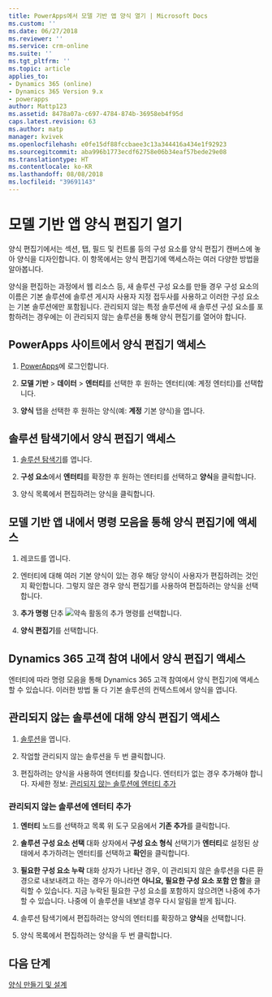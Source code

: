```yaml
---
title: PowerApps에서 모델 기반 앱 양식 열기 | Microsoft Docs
ms.custom: ''
ms.date: 06/27/2018
ms.reviewer: ''
ms.service: crm-online
ms.suite: ''
ms.tgt_pltfrm: ''
ms.topic: article
applies_to:
- Dynamics 365 (online)
- Dynamics 365 Version 9.x
- powerapps
author: Mattp123
ms.assetid: 8478a07a-c697-4784-874b-36958eb4f95d
caps.latest.revision: 63
ms.author: matp
manager: kvivek
ms.openlocfilehash: e0fe15df88fccbaee3c13a344416a434e1f92923
ms.sourcegitcommit: aba996b1773ecdf62758e06b34eaf57bede29e08
ms.translationtype: HT
ms.contentlocale: ko-KR
ms.lasthandoff: 08/08/2018
ms.locfileid: "39691143"
---
```

# <a name="open-the-model-driven-app-form-editor"></a>모델 기반 앱 양식 편집기 열기 
양식 편집기에서는 섹션, 탭, 필드 및 컨트롤 등의 구성 요소를 양식 편집기 캔버스에 놓아 양식을 디자인합니다. 이 항목에서는 양식 편집기에 액세스하는 여러 다양한 방법을 알아봅니다.
 
양식을 편집하는 과정에서 웹 리소스 등, 새 솔루션 구성 요소를 만들 경우 구성 요소의 이름은 기본 솔루션에 솔루션 게시자 사용자 지정 접두사를 사용하고 이러한 구성 요소는 기본 솔루션에만 포함됩니다. 관리되지 않는 특정 솔루션에 새 솔루션 구성 요소를 포함하려는 경우에는 이 관리되지 않는 솔루션을 통해 양식 편집기를 열어야 합니다.  

## <a name="access-the-form-editor-from-the-powerapps-site"></a>PowerApps 사이트에서 양식 편집기 액세스

1. [PowerApps](https://web.powerapps.com/)에 로그인합니다. 

2. **모델 기반** > **데이터** > **엔터티**를 선택한 후 원하는 엔터티(예: 계정 엔터티)를 선택합니다. 

3. **양식** 탭을 선택한 후 원하는 양식(예: **계정** 기본 양식)을 엽니다.

## <a name="access-the-form-editor-from-solution-explorer"></a>솔루션 탐색기에서 양식 편집기 액세스
  
1.  [솔루션 탐색기](advanced-navigation.md#solution-explorer)를 엽니다.
  
2.  **구성 요소**에서 **엔터티**를 확장한 후 원하는 엔터티를 선택하고 **양식**을 클릭합니다.  
  
3.  양식 목록에서 편집하려는 양식을 클릭합니다.  
  

## <a name="access-the-form-editor-through-the-command-bar-within-a-model-driven-app"></a>모델 기반 앱 내에서 명령 모음을 통해 양식 편집기에 액세스 
  
1.  레코드를 엽니다.  
  
2.  엔터티에 대해 여러 기본 양식이 있는 경우 해당 양식이 사용자가 편집하려는 것인지 확인합니다. 그렇지 않은 경우 양식 편집기를 사용하여 편집하려는 양식을 선택합니다.  
  
3.  **추가 명령** 단추 ![약속 활동의 추가 명령](media/more-commands.gif "약속 활동의 추가 명령 단추")를 선택합니다.  
  
4.  **양식 편집기**를 선택합니다.  

## <a name="access-the-form-editor-from-within-dynamics-365-customer-engagement"></a>Dynamics 365 고객 참여 내에서 양식 편집기 액세스
  
 엔터티에 따라 명령 모음을 통해 Dynamics 365 고객 참여에서 양식 편집기에 액세스할 수 있습니다. 이러한 방법 둘 다 기본 솔루션의 컨텍스트에서 양식을 엽니다. 

## <a name="access-the-form-editor-for-an-unmanaged-solution"></a>관리되지 않는 솔루션에 대해 양식 편집기 액세스  
  
1.  [솔루션](advanced-navigation.md#solutions)을 엽니다.  
  
2.  작업할 관리되지 않는 솔루션을 두 번 클릭합니다.  
  
3.  편집하려는 양식을 사용하여 엔터티를 찾습니다. 엔터티가 없는 경우 추가해야 합니다. 자세한 정보: [관리되지 않는 솔루션에 엔터티 추가](#add-an-entity-to-an-unmanaged-solution) 
  
### <a name="add-an-entity-to-an-unmanaged-solution"></a>관리되지 않는 솔루션에 엔터티 추가  
  
1.  **엔터티** 노드를 선택하고 목록 위 도구 모음에서 **기존 추가**를 클릭합니다.  
  
2.  **솔루션 구성 요소 선택** 대화 상자에서 **구성 요소 형식** 선택기가 **엔터티**로 설정된 상태에서 추가하려는 엔터티를 선택하고 **확인**을 클릭합니다.  
  
3.  **필요한 구성 요소 누락** 대화 상자가 나타난 경우, 이 관리되지 않은 솔루션을 다른 환경으로 내보내려고 하는 경우가 아니라면 **아니요, 필요한 구성 요소 포함 안 함**을 클릭할 수 있습니다. 지금 누락된 필요한 구성 요소를 포함하지 않으려면 나중에 추가할 수 있습니다. 나중에 이 솔루션을 내보낼 경우 다시 알림을 받게 됩니다.  
  
5.  솔루션 탐색기에서 편집하려는 양식의 엔터티를 확장하고 **양식**을 선택합니다.  
  
6.  양식 목록에서 편집하려는 양식을 두 번 클릭합니다.  

## <a name="next-steps"></a>다음 단계

[양식 만들기 및 설계](create-design-forms.md)
